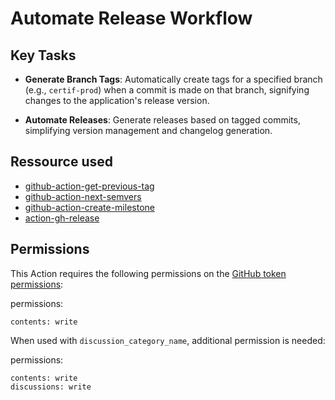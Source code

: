 # Automate Release Workflow

## Key Tasks

- **Generate Branch Tags**: Automatically create tags for a specified branch (e.g., `certif-prod`) when a commit is made on that branch, signifying changes to the application's release version.

- **Automate Releases**: Generate releases based on tagged commits, simplifying version management and changelog generation.

## Ressource used
- [github-action-get-previous-tag](https://github.com/WyriHaximus/github-action-get-previous-tag)
- [github-action-next-semvers](https://github.com/WyriHaximus/github-action-next-semvers)
- [github-action-create-milestone](https://github.com/WyriHaximus/github-action-create-milestone)
- [action-gh-release](https://github.com/softprops/action-gh-release)

## Permissions

This Action requires the following permissions on the [GitHub token permissions](https://docs.github.com/en/actions/security-guides/automatic-token-authentication#permissions-for-the-github_token):

permissions:

    contents: write

When used with `discussion_category_name`, additional permission is needed:

permissions:

    contents: write
    discussions: write
